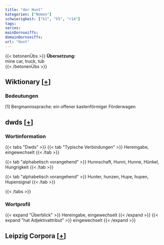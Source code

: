 ```yaml
---
title: "der Hunt"
kategorien: ["Nomen"]
schwierigkeit: ["k1", "h5", "r14"]
tags:
series:
mainDornseiffs:
domainDornseiffs:
url: "Hunt"
---
```


{{< betonenÜbs >}}
**Übersetzung:**  
mine car, truck, tub  
{{< /betonenÜbs >}}

## Wiktionary [[+](https://de.wiktionary.org/wiki/Hunt)]

### Bedeutungen
[1] Bergmannssprache: ein offener kastenförmiger Förderwagen  



## dwds [[+](https://www.dwds.de/wb/Hunt)]

### Wortinformation
{{< tabs "Dwds" >}}
{{< tab "Typische Verbindungen" >}}
Hereingabe, eingewechselt
{{< /tab >}}

{{< tab "alphabetisch vorangehend" >}}
Hunnschaft, Hunni, Hunne, Hünkel, Hungrigkeit
{{< /tab >}}

{{< tab "alphabetisch vorangehend" >}}
Hunter, hunzen, Hupe, hupen, Hupensignal
{{< /tab >}}

{{< /tabs >}}

### Wortprofil
{{< expand "Überblick" >}} Hereingabe, eingewechselt {{< /expand >}}
{{< expand "hat Adjektivattribut" >}} eingewechselt {{< /expand >}}

## Leipzig Corpora [[+](https://corpora.uni-leipzig.de/en/res?word=Hunt&corpusId=deu_newscrawl-public_2018)]

